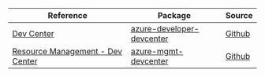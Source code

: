 | Reference | Package | Source |
|---|---|---|
|[Dev Center](developer-devcenter-readme.md)|[azure-developer-devcenter](https://pypi.org/project/azure-developer-devcenter)|[Github](https://github.com/Azure/azure-sdk-for-python/blob/main/sdk/devcenter/azure-developer-devcenter)|
|[Resource Management -  Dev Center](mgmt-devcenter-readme.md)|[azure-mgmt-devcenter](https://pypi.org/project/azure-mgmt-devcenter)|[Github](https://github.com/Azure/azure-sdk-for-python/blob/main/sdk/devcenter/azure-mgmt-devcenter)|
